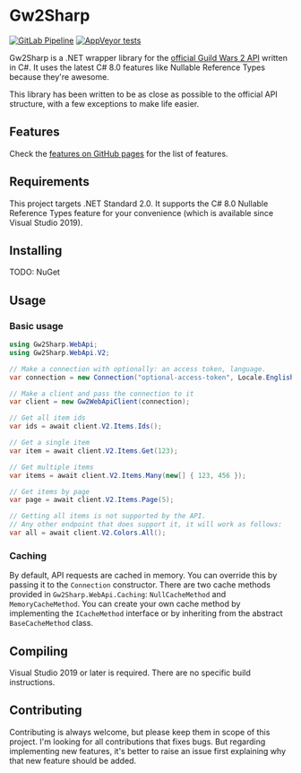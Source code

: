 # Gw2Sharp
[![GitLab Pipeline](https://img.shields.io/gitlab/pipeline/archomeda/Gw2Sharp/master.svg?label=GitLab%20Pipeline&logo=gitlab)](https://gitlab.com/Archomeda/Gw2Sharp/pipelines)
[![AppVeyor tests](https://img.shields.io/appveyor/tests/Archomeda/Gw2Sharp.svg?label=AppVeyor%20Tests&logo=appveyor)](https://ci.appveyor.com/project/Archomeda/Gw2Sharp)

Gw2Sharp is a .NET wrapper library for the [official Guild Wars 2 API](https://wiki.guildwars2.com/wiki/API) written in C#.
It uses the latest C# 8.0 features like Nullable Reference Types because they're awesome.

This library has been written to be as close as possible to the official API structure, with a few exceptions to make life easier.

## Features
Check the [features on GitHub pages](https://archomeda.github.io/Gw2Sharp#features) for the list of features.

## Requirements
This project targets .NET Standard 2.0.
It supports the C# 8.0 Nullable Reference Types feature for your convenience (which is available since Visual Studio 2019).

## Installing
TODO: NuGet

## Usage
### Basic usage
```cs
using Gw2Sharp.WebApi;
using Gw2Sharp.WebApi.V2;

// Make a connection with optionally: an access token, language.
var connection = new Connection("optional-access-token", Locale.English);

// Make a client and pass the connection to it
var client = new Gw2WebApiClient(connection);

// Get all item ids
var ids = await client.V2.Items.Ids();

// Get a single item
var item = await client.V2.Items.Get(123);

// Get multiple items
var items = await client.V2.Items.Many(new[] { 123, 456 });

// Get items by page
var page = await client.V2.Items.Page(5);

// Getting all items is not supported by the API.
// Any other endpoint that does support it, it will work as follows:
var all = await client.V2.Colors.All();
```

### Caching
By default, API requests are cached in memory.
You can override this by passing it to the `Connection` constructor.
There are two cache methods provided in `Gw2Sharp.WebApi.Caching`: `NullCacheMethod` and `MemoryCacheMethod`.
You can create your own cache method by implementing the `ICacheMethod` interface or by inheriting from the abstract `BaseCacheMethod` class.

## Compiling
Visual Studio 2019 or later is required.
There are no specific build instructions.

## Contributing
Contributing is always welcome, but please keep them in scope of this project.
I'm looking for all contributions that fixes bugs.
But regarding implementing new features, it's better to raise an issue first explaining why that new feature should be added.
